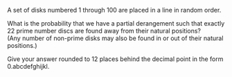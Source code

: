   <p>A set of disks numbered 1 through 100 are placed in a line in random order.</p>    <p>What is the probability that we have a partial derangement such that exactly 22 prime number discs are found away from their natural positions?<br />  (Any number of non-prime disks may also be found in or out of their natural positions.)</p>    <p>Give your answer rounded to 12 places behind the decimal point in the form 0.abcdefghijkl.</p>    